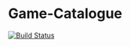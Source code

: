 # Game-Catalogue
[![Build Status](https://travis-ci.com/zaen-njxzu/Game-Catalogue.svg?branch=master)](https://travis-ci.com/github/zaen-njxzu/Game-Catalogue)
